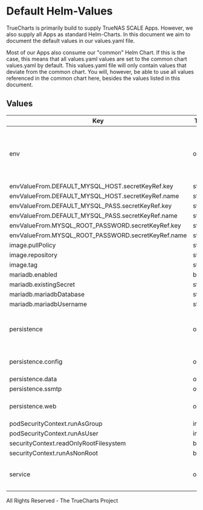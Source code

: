 # Default Helm-Values

TrueCharts is primarily build to supply TrueNAS SCALE Apps.
However, we also supply all Apps as standard Helm-Charts. In this document we aim to document the default values in our values.yaml file.

Most of our Apps also consume our "common" Helm Chart.
If this is the case, this means that all values.yaml values are set to the common chart values.yaml by default. This values.yaml file will only contain values that deviate from the common chart.
You will, however, be able to use all values referenced in the common chart here, besides the values listed in this document.

## Values

| Key | Type | Default | Description |
|-----|------|---------|-------------|
| env | object | See below | environment variables. See more environment variables in the [icinga2 documentation](https://github.com/jjethwa/icinga2#environment-variables-reference). |
| envValueFrom.DEFAULT_MYSQL_HOST.secretKeyRef.key | string | `"plainhost"` |  |
| envValueFrom.DEFAULT_MYSQL_HOST.secretKeyRef.name | string | `"mariadbcreds"` |  |
| envValueFrom.DEFAULT_MYSQL_PASS.secretKeyRef.key | string | `"mariadb-password"` |  |
| envValueFrom.DEFAULT_MYSQL_PASS.secretKeyRef.name | string | `"mariadbcreds"` |  |
| envValueFrom.MYSQL_ROOT_PASSWORD.secretKeyRef.key | string | `"mariadb-root-password"` |  |
| envValueFrom.MYSQL_ROOT_PASSWORD.secretKeyRef.name | string | `"mariadbcreds"` |  |
| image.pullPolicy | string | `"IfNotPresent"` |  |
| image.repository | string | `"tccr.io/truecharts/icinga2"` |  |
| image.tag | string | `"v2.13.2@sha256:53095afc1ac7deb65f9c49342ca417bd6f90df03d465863fb0b150e96b16005c"` |  |
| mariadb.enabled | bool | `true` |  |
| mariadb.existingSecret | string | `"mariadbcreds"` |  |
| mariadb.mariadbDatabase | string | `"icinga2"` |  |
| mariadb.mariadbUsername | string | `"icinga2"` |  |
| persistence | object | See values.yaml | Configure persistence settings for the chart under this key. |
| persistence.config | object | Disabled | Icinga2 configuration folder |
| persistence.data | object | Disabled | Icinga2 Data |
| persistence.ssmtp | object | Disabled | ssmtp folder |
| persistence.web | object | Disabled | Icingaweb2 configuration folder |
| podSecurityContext.runAsGroup | int | `0` |  |
| podSecurityContext.runAsUser | int | `0` |  |
| securityContext.readOnlyRootFilesystem | bool | `false` |  |
| securityContext.runAsNonRoot | bool | `false` |  |
| service | object | See values.yaml | Configures service settings for the chart. |

All Rights Reserved - The TrueCharts Project
